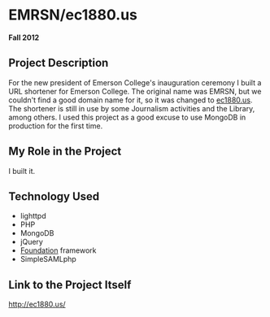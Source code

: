 # EMRSN/ec1880.us

**Fall 2012**

## Project Description

For the new president of Emerson College's inauguration ceremony I built a URL shortener for Emerson College. The original name was EMRSN, but we couldn't find a good domain name for it, so it was changed to [ec1880.us](http://ec1880.us/). The shortener is still in use by some Journalism activities and the Library, among others. I used this project as a good excuse to use MongoDB in production for the first time.

## My Role in the Project

I built it.

## Technology Used

- lighttpd
- PHP
- MongoDB
- jQuery
- [Foundation](http://foundation.zurb.com/) framework
- SimpleSAMLphp

## Link to the Project Itself

http://ec1880.us/
